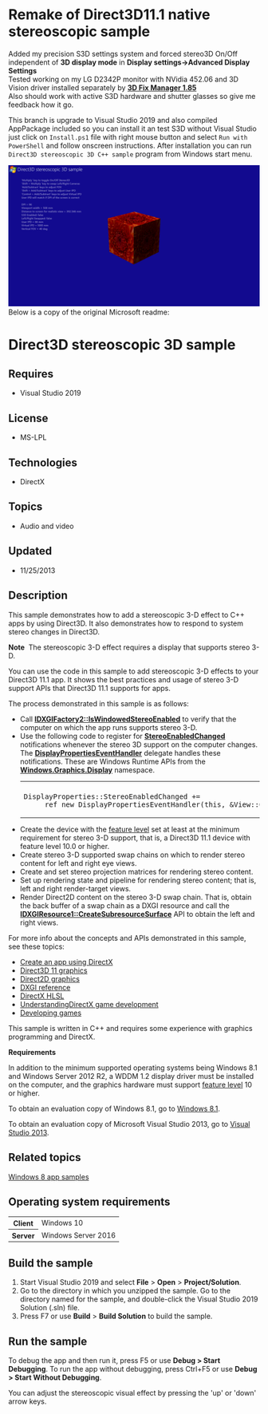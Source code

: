 # Remake of Direct3D11.1 native stereoscopic sample
Added my precision S3D settings system and forced stereo3D On/Off independent of <b>3D display mode</b> in <b>Display settings->Advanced Display Settings</b>  
Tested working on my LG D2342P monitor with NVidia 452.06 and 3D Vision driver installed separately by <a href="https://helixmod.blogspot.com/2017/05/3d-fix-manager.html"><b>3D Fix Manager 1.85</b></a>  
Also should work with active S3D hardware and shutter glasses so give me feedback how it go.

This branch is upgrade to Visual Studio 2019 and also compiled AppPackage included so you can install it an test S3D without Visual Studio just click on `Install.ps1` file with right mouse button and select `Run with PowerShell` and follow onscreen instructions.
After installation you can run `Direct3D stereoscopic 3D C++ sample` program from Windows start menu.

![Screenshot](https://github.com/Vital-Volkov/Remake-of-Direct3D11-native-stereoscopic-sample/blob/master/Screenshot.png)  
Below is a copy of the original Microsoft readme:
# Direct3D stereoscopic 3D sample
## Requires
- Visual Studio 2019
## License
- MS-LPL
## Technologies
- DirectX
## Topics
- Audio and video
## Updated
- 11/25/2013
## Description

<div id="mainSection">
<p>This sample demonstrates how to add a stereoscopic 3-D effect to C&#43;&#43; apps by using Direct3D. It also demonstrates how to respond to system stereo changes in Direct3D.
</p>
<p></p>
<p class="note"><b>Note</b>&nbsp;&nbsp;The stereoscopic 3-D effect requires a display that supports stereo 3-D.</p>
<p></p>
<p>You can use the code in this sample to add stereoscopic 3-D effects to your Direct3D 11.1 app. It shows the best practices and usage of stereo 3-D support APIs that Direct3D 11.1 supports for apps.</p>
<p>The process demonstrated in this sample is as follows:</p>
<ul>
<li>Call <a href="http://msdn.microsoft.com/library/windows/apps/hh404561"><b>IDXGIFactory2::IsWindowedStereoEnabled</b></a> to verify that the computer on which the app runs supports stereo 3-D.
</li><li>Use the following code to register for <a href="http://msdn.microsoft.com/library/windows/apps/br226155">
<b>StereoEnabledChanged</b></a> notifications whenever the stereo 3D support on the computer changes. The
<a href="http://msdn.microsoft.com/library/windows/apps/br226144"><b>DisplayPropertiesEventHandler</b></a> delegate handles these notifications. These are Windows Runtime APIs from the
<a href="http://msdn.microsoft.com/library/windows/apps/br226166"><b>Windows.Graphics.Display</b></a> namespace.
<div class="code"><span>
<table>
<tbody>
<tr>
<th></th>
</tr>
<tr>
<td>
<pre>
DisplayProperties::StereoEnabledChanged &#43;=
     ref new DisplayPropertiesEventHandler(this, &amp;View::OnStereoEnableChanged);</pre>
</td>
</tr>
</tbody>
</table>
</span></div>
</li><li>Create the device with the <a href="direct3d11.overviews_direct3d_11_devices_downlevel_intro#Overview">
feature level</a> set at least at the minimum requirement for stereo 3-D support, that is, a Direct3D 11.1 device with feature level 10.0 or higher.
</li><li>Create stereo 3-D supported swap chains on which to render stereo content for left and right eye views.
</li><li>Create and set stereo projection matrices for rendering stereo content. </li><li>Set up rendering state and pipeline for rendering stereo content; that is, left and right render-target views.
</li><li>Render Direct2D content on the stereo 3-D swap chain. That is, obtain the back buffer of a swap chain as a DXGI resource and call the
<a href="http://msdn.microsoft.com/library/windows/apps/hh404627"><b>IDXGIResource1::CreateSubresourceSurface</b></a> API to obtain the left and right views.
</li></ul>
<p>For more info about the concepts and APIs demonstrated in this sample, see these topics:</p>
<ul>
<li><a href="http://msdn.microsoft.com/library/windows/apps/br229580">Create an app using DirectX</a>
</li><li><a href="http://msdn.microsoft.com/library/windows/apps/ff476080">Direct3D 11 graphics</a>
</li><li><a href="http://msdn.microsoft.com/library/windows/apps/dd370987">Direct2D graphics</a>
</li><li><a href="http://msdn.microsoft.com/library/windows/apps/bb205169">DXGI reference</a>
</li><li><a href="http://msdn.microsoft.com/library/windows/apps/bb509561">DirectX HLSL</a>
</li><li><a href="http://msdn.microsoft.com/library/windows/apps/hh780567">UnderstandingDirectX game development</a>
</li><li><a href="http://msdn.microsoft.com/library/windows/apps/hh452744">Developing games</a>
</li></ul>
<p></p>
<p>This sample is written in C&#43;&#43; and requires some experience with graphics programming and DirectX.</p>
<p><b>Requirements</b></p>
<p>In addition to the minimum supported operating systems being Windows&nbsp;8.1 and Windows Server&nbsp;2012&nbsp;R2, a WDDM 1.2 display driver must be installed on the computer, and the graphics hardware must support
<a href="direct3d11.overviews_direct3d_11_devices_downlevel_intro#Overview">feature level</a> 10 or higher.</p>
<p>To obtain an evaluation copy of Windows&nbsp;8.1, go to <a href="http://go.microsoft.com/fwlink/p/?linkid=301696">
Windows&nbsp;8.1</a>.</p>
<p>To obtain an evaluation copy of Microsoft Visual Studio&nbsp;2013, go to <a href="http://go.microsoft.com/fwlink/p/?linkid=301697">
Visual Studio&nbsp;2013</a>.</p>
<h2><a id="related_topics"></a>Related topics</h2>
<dl><dt><a href="http://go.microsoft.com/fwlink/p/?LinkID=227694">Windows 8 app samples</a>
</dt></dl>
<h2>Operating system requirements</h2>
<table>
<tbody>
<tr>
<th>Client</th>
<td><dt>Windows&nbsp;10 </dt></td>
</tr>
<tr>
<th>Server</th>
<td><dt>Windows Server&nbsp;2016 </dt></td>
</tr>
</tbody>
</table>
<h2>Build the sample</h2>
<ol>
<li>Start Visual Studio&nbsp;2019 and select <b>File</b> &gt; <b>Open</b> &gt; <b>Project/Solution</b>.
</li><li>Go to the directory in which you unzipped the sample. Go to the directory named for the sample, and double-click the Visual Studio&nbsp;2019 Solution (.sln) file.
</li><li>Press F7 or use <b>Build</b> &gt; <b>Build Solution</b> to build the sample. </li></ol>
<h2>Run the sample</h2>
<p>To debug the app and then run it, press F5 or use <b>Debug &gt; Start Debugging</b>. To run the app without debugging, press Ctrl&#43;F5 or use
<b>Debug &gt; Start Without Debugging</b>.</p>
<p>You can adjust the stereoscopic visual effect by pressing the 'up' or 'down' arrow keys.</p>
</div>
